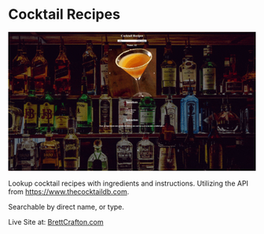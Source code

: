 # Cocktail Recipes

<a href="https://brettcrafton.com/Portfolio/Bar%20API/index.html" target="_blank" rel="noreferrer"> <img src="https://github.com/BrettCrafton/BrettCrafton/blob/main/assets/Cocktail%20Recipe%20gif.gif?raw=true" alt="project example"/> </a>

Lookup cocktail recipes with ingredients and instructions. Utilizing the API from https://www.thecocktaildb.com.

Searchable by direct name, or type.

Live Site at: <a href="https://brettcrafton.com/Portfolio/Bar%20API/index.html" target="_blank" rel="noreferrer"> BrettCrafton.com </a> 
